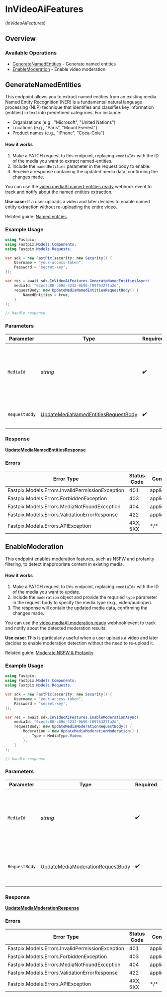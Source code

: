 # InVideoAiFeatures
(*InVideoAiFeatures*)

## Overview

### Available Operations

* [GenerateNamedEntities](#generatenamedentities) - Generate named entities
* [EnableModeration](#enablemoderation) - Enable video moderation

## GenerateNamedEntities

This endpoint allows you to extract named entities from an existing media.
Named Entity Recognition (NER) is a fundamental natural language processing (NLP) technique that identifies and classifies key information (entities) in text into predefined categories. For instance:

  - Organizations (e.g., "Microsoft", "United Nations")
  - Locations (e.g., "Paris", "Mount Everest")
  - Product names (e.g., "iPhone", "Coca-Cola")

#### How it works
1. Make a PATCH request to this endpoint, replacing `<mediaId>` with the ID of the media you want to extract named-entities.
2. Include the `namedEntities` parameter in the request body to enable.
3. Receive a response containing the updated media data, confirming the changes made.

You can use the <a href="https://docs.fastpix.io/docs/ai-events#videomediaainamedentitiesready">video.mediaAI.named-entities.ready</a> webhook event to track and notify about the named entities extraction.

**Use case:** If a user uploads a video and later decides to enable named entity extraction without re-uploading the entire video.

Related guide: <a href="https://docs.fastpix.io/docs/generate-named-entities">Named entities</a>


### Example Usage

<!-- UsageSnippet language="csharp" operationID="update-media-named-entities" method="patch" path="/on-demand/{mediaId}/named-entities" -->
```csharp
using Fastpix;
using Fastpix.Models.Components;
using Fastpix.Models.Requests;

var sdk = new FastPix(security: new Security() {
    Username = "your-access-token",
    Password = "secret-key",
});

var res = await sdk.InVideoAiFeatures.GenerateNamedEntitiesAsync(
    mediaId: "0cec3c88-c69d-4232-9b96-f0976327fa2d",
    requestBody: new UpdateMediaNamedEntitiesRequestBody() {
        NamedEntities = true,
    }
);

// handle response
```

### Parameters

| Parameter                                                                                           | Type                                                                                                | Required                                                                                            | Description                                                                                         | Example                                                                                             |
| --------------------------------------------------------------------------------------------------- | --------------------------------------------------------------------------------------------------- | --------------------------------------------------------------------------------------------------- | --------------------------------------------------------------------------------------------------- | --------------------------------------------------------------------------------------------------- |
| `MediaId`                                                                                           | *string*                                                                                            | :heavy_check_mark:                                                                                  | The unique identifier assigned to the media when created. The value should be a valid UUID.<br/>    | 0cec3c88-c69d-4232-9b96-f0976327fa2d                                                                |
| `RequestBody`                                                                                       | [UpdateMediaNamedEntitiesRequestBody](../../Models/Requests/UpdateMediaNamedEntitiesRequestBody.md) | :heavy_check_mark:                                                                                  | N/A                                                                                                 | {<br/>"namedEntities": true<br/>}                                                                   |

### Response

**[UpdateMediaNamedEntitiesResponse](../../Models/Requests/UpdateMediaNamedEntitiesResponse.md)**

### Errors

| Error Type                                       | Status Code                                      | Content Type                                     |
| ------------------------------------------------ | ------------------------------------------------ | ------------------------------------------------ |
| Fastpix.Models.Errors.InvalidPermissionException | 401                                              | application/json                                 |
| Fastpix.Models.Errors.ForbiddenException         | 403                                              | application/json                                 |
| Fastpix.Models.Errors.MediaNotFoundException     | 404                                              | application/json                                 |
| Fastpix.Models.Errors.ValidationErrorResponse    | 422                                              | application/json                                 |
| Fastpix.Models.Errors.APIException               | 4XX, 5XX                                         | \*/\*                                            |

## EnableModeration

This endpoint enables moderation features, such as NSFW and profanity filtering, to detect inappropriate content in existing media.

#### How it works
1. Make a PATCH request to this endpoint, replacing `<mediaId>` with the ID of the media you want to update.
2. Include the `moderation` object and provide the requried `type` parameter in the request body to specify the media type (e.g., video/audio/av).
4. The response will contain the updated media data, confirming the changes made.

You can use the <a href="https://docs.fastpix.io/docs/ai-events#videomediaaimoderationready">video.mediaAI.moderation.ready</a> webhook event to track and notify about the detected moderation results.

**Use case:** This is particularly useful when a user uploads a video and later decides to enable moderation detection without the need to re-upload it.

Related guide: <a href="https://docs.fastpix.io/docs/using-nsfw-and-profanity-filter-for-video-moderation">Moderate NSFW & Profanity</a>


### Example Usage

<!-- UsageSnippet language="csharp" operationID="update-media-moderation" method="patch" path="/on-demand/{mediaId}/moderation" -->
```csharp
using Fastpix;
using Fastpix.Models.Components;
using Fastpix.Models.Requests;

var sdk = new FastPix(security: new Security() {
    Username = "your-access-token",
    Password = "secret-key",
});

var res = await sdk.InVideoAiFeatures.EnableModerationAsync(
    mediaId: "0cec3c88-c69d-4232-9b96-f0976327fa2d",
    requestBody: new UpdateMediaModerationRequestBody() {
        Moderation = new UpdateMediaModerationModeration() {
            Type = MediaType.Video,
        },
    }
);

// handle response
```

### Parameters

| Parameter                                                                                     | Type                                                                                          | Required                                                                                      | Description                                                                                   | Example                                                                                       |
| --------------------------------------------------------------------------------------------- | --------------------------------------------------------------------------------------------- | --------------------------------------------------------------------------------------------- | --------------------------------------------------------------------------------------------- | --------------------------------------------------------------------------------------------- |
| `MediaId`                                                                                     | *string*                                                                                      | :heavy_check_mark:                                                                            | The unique identifier assigned to the media when created. The value should be a valid UUID.<br/> | 0cec3c88-c69d-4232-9b96-f0976327fa2d                                                          |
| `RequestBody`                                                                                 | [UpdateMediaModerationRequestBody](../../Models/Requests/UpdateMediaModerationRequestBody.md) | :heavy_check_mark:                                                                            | N/A                                                                                           | {<br/>"moderation": {<br/>"type": "video"<br/>}<br/>}                                         |

### Response

**[UpdateMediaModerationResponse](../../Models/Requests/UpdateMediaModerationResponse.md)**

### Errors

| Error Type                                       | Status Code                                      | Content Type                                     |
| ------------------------------------------------ | ------------------------------------------------ | ------------------------------------------------ |
| Fastpix.Models.Errors.InvalidPermissionException | 401                                              | application/json                                 |
| Fastpix.Models.Errors.ForbiddenException         | 403                                              | application/json                                 |
| Fastpix.Models.Errors.MediaNotFoundException     | 404                                              | application/json                                 |
| Fastpix.Models.Errors.ValidationErrorResponse    | 422                                              | application/json                                 |
| Fastpix.Models.Errors.APIException               | 4XX, 5XX                                         | \*/\*                                            |